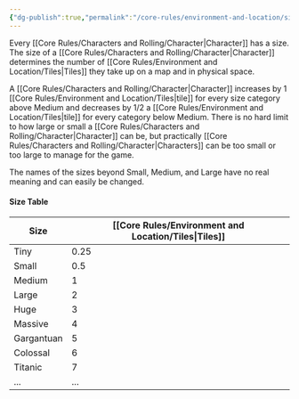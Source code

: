 ```yaml
---
{"dg-publish":true,"permalink":"/core-rules/environment-and-location/sizes/"}
---
```


Every [[Core Rules/Characters and Rolling/Character\|Character]] has a size. The size of a [[Core Rules/Characters and Rolling/Character\|Character]] determines the number of [[Core Rules/Environment and Location/Tiles\|Tiles]] they take up on a map and in physical space.

A [[Core Rules/Characters and Rolling/Character\|Character]] increases by 1 [[Core Rules/Environment and Location/Tiles\|tile]] for every size category above Medium and decreases by 1/2 a [[Core Rules/Environment and Location/Tiles\|tile]] for every category below Medium. There is no hard limit to how large or small a [[Core Rules/Characters and Rolling/Character\|Character]] can be, but practically [[Core Rules/Characters and Rolling/Character\|Characters]] can be too small or too large to manage for the game.

The names of the sizes beyond Small, Medium, and Large have no real meaning and can easily be changed.
#### Size Table
| Size | [[Core Rules/Environment and Location/Tiles\|Tiles]] |
| ---- | ---- |
| Tiny | 0.25 |
| Small | 0.5 |
| Medium | 1 |
| Large | 2 |
| Huge | 3 |
| Massive | 4 |
| Gargantuan | 5 |
| Colossal | 6 |
| Titanic | 7 |
| ... | ... |
